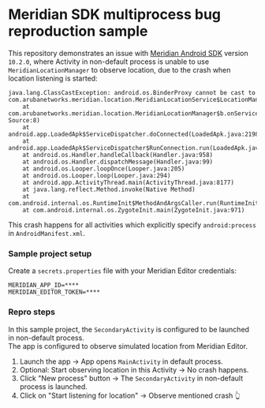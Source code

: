 # Meridian SDK multiprocess bug reproduction sample

This repository demonstrates an issue with [Meridian Android SDK](https://docs.meridianapps.com/hc/en-us/articles/360039670134-The-Android-SDK-Guide) version `10.2.0`,
where Activity in non-default process is unable to use `MeridianLocationManager` to observe location, due to the crash when location listening is started:

```stacktrace
java.lang.ClassCastException: android.os.BinderProxy cannot be cast to com.arubanetworks.meridian.location.MeridianLocationService$LocationManagerBinder
    at com.arubanetworks.meridian.location.MeridianLocationManager$b.onServiceConnected(Unknown Source:8)
    at android.app.LoadedApk$ServiceDispatcher.doConnected(LoadedApk.java:2198)
    at android.app.LoadedApk$ServiceDispatcher$RunConnection.run(LoadedApk.java:2231)
    at android.os.Handler.handleCallback(Handler.java:958)
    at android.os.Handler.dispatchMessage(Handler.java:99)
    at android.os.Looper.loopOnce(Looper.java:205)
    at android.os.Looper.loop(Looper.java:294)
    at android.app.ActivityThread.main(ActivityThread.java:8177)
    at java.lang.reflect.Method.invoke(Native Method)
    at com.android.internal.os.RuntimeInit$MethodAndArgsCaller.run(RuntimeInit.java:552)
    at com.android.internal.os.ZygoteInit.main(ZygoteInit.java:971)
```

This crash happens for all activities which explicitly specify `android:process` in `AndroidManifest.xml`.

### Sample project setup

Create a `secrets.properties` file with your Meridian Editor credentials:

```properties
MERIDIAN_APP_ID=****
MERIDIAN_EDITOR_TOKEN=****
```

### Repro steps

In this sample project, the `SecondaryActivity` is configured to be launched in non-default process.  
The app is configured to observe simulated location from Meridian Editor.

1. Launch the app -> App opens `MainActivity` in default process.
2. Optional: Start observing location in this Activity -> No crash happens.
3. Click "New process" button -> The `SecondaryActivity` in non-default process is launched.
4. Click on "Start listening for location" -> Observe mentioned crash 👆
